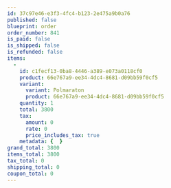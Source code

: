 ```yaml
---
id: 37c97e46-e3f3-4fc4-b123-2e475a9b0a76
published: false
blueprint: order
order_number: 841
is_paid: false
is_shipped: false
is_refunded: false
items:
  -
    id: c1fecf13-0ba8-4446-a389-e073a0118cf0
    product: 66e767a9-ee34-4dc4-8681-d09bb59f0cf5
    variant:
      variant: Polmaraton
      product: 66e767a9-ee34-4dc4-8681-d09bb59f0cf5
    quantity: 1
    total: 3800
    tax:
      amount: 0
      rate: 0
      price_includes_tax: true
    metadata: {  }
grand_total: 3800
items_total: 3800
tax_total: 0
shipping_total: 0
coupon_total: 0
---
```

